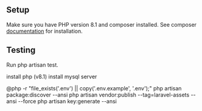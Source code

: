 ## Setup
Make sure you have PHP version 8.1 and composer installed. 
See composer [documentation](https://getcomposer.org/) for installation.


## Testing
Run php artisan test.


install php (v8.1)
install mysql server


@php -r "file_exists('.env') || copy('.env.example', '.env');"
php artisan package:discover --ansi
php artisan vendor:publish --tag=laravel-assets --ansi --force
php artisan key:generate --ansi